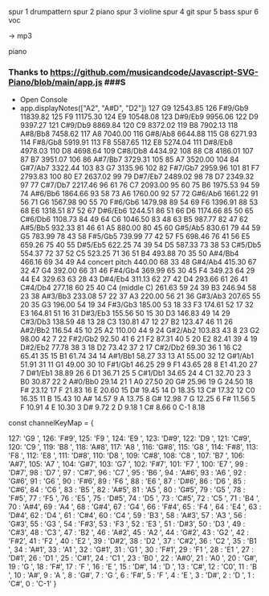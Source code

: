 spur 1 drumpattern
spur 2 piano
spur 3 violine
spur 4 git
spur 5	bass
spur 6 voc

-> mp3

piano








### Thanks to https://github.com/musicandcode/Javascript-SVG-Piano/blob/main/app.js ###S

- Open Console
- app.displayNotes(["A2", "A#D", "D2"])
127			G9	12543.85
126			F#9/Gb9	11839.82
125			F9	11175.30
124			E9	10548.08
123			D#9/Eb9	9956.06
122			D9	9397.27
121			C#9/Db9	8869.84
120			C9	8372.02
119			B8	7902.13
118			A#8/Bb8	7458.62
117			A8	7040.00
116			G#8/Ab8	6644.88
115			G8	6271.93
114			F#8/Gb8	5919.91
113			F8	5587.65
112			E8	5274.04
111			D#8/Eb8	4978.03
110			D8	4698.64
109			C#8/Db8	4434.92
108		88	C8	4186.01
107		87	B7	3951.07
106		86	A#7/Bb7	3729.31
105		85	A7	3520.00
104		84	G#7/Ab7	3322.44
103		83	G7	3135.96
102		82	F#7/Gb7	2959.96
101		81	F7	2793.83
100		80	E7	2637.02
99		79	D#7/Eb7	2489.02
98		78	D7	2349.32
97		77	C#7/Db7	2217.46
96	61	76	C7	2093.00
95	60	75	B6	1975.53
94	59	74	A#6/Bb6	1864.66
93	58	73	A6	1760.00
92	57	72	G#6/Ab6	1661.22
91	56	71	G6	1567.98
90	55	70	F#6/Gb6	1479.98
89	54	69	F6	1396.91
88	53	68	E6	1318.51
87	52	67	D#6/Eb6	1244.51
86	51	66	D6	1174.66
85	50	65	C#6/Db6	1108.73
84	49	64	C6	1046.50
83	48	63	B5	987.77
82	47	62	A#5/Bb5	932.33
81	46	61	A5	880.00
80	45	60	G#5/Ab5	830.61
79	44	59	G5	783.99
78	43	58	F#5/Gb5	739.99
77	42	57	F5	698.46
76	41	56	E5	659.26
75	40	55	D#5/Eb5	622.25
74	39	54	D5	587.33
73	38	53	C#5/Db5	554.37
72	37	52	C5	523.25
71	36	51	B4	493.88
70	35	50	A#4/Bb4	466.16
69	34	49	A4 concert pitch	440.00
68	33	48	G#4/Ab4	415.30
67	32	47	G4	392.00
66	31	46	F#4/Gb4	369.99
65	30	45	F4	349.23
64	29	44	E4	329.63
63	28	43	D#4/Eb4	311.13
62	27	42	D4	293.66
61	26	41	C#4/Db4	277.18
60	25	40	C4 (middle C)	261.63
59	24	39	B3	246.94
58	23	38	A#3/Bb3	233.08
57	22	37	A3	220.00
56	21	36	G#3/Ab3	207.65
55	20	35	G3	196.00
54	19	34	F#3/Gb3	185.00
53	18	33	F3	174.61
52	17	32	E3	164.81
51	16	31	D#3/Eb3	155.56
50	15	30	D3	146.83
49	14	29	C#3/Db3	138.59
48	13	28	C3	130.81
47	12	27	B2	123.47
46	11	26	A#2/Bb2	116.54
45	10	25	A2	110.00
44	9	24	G#2/Ab2	103.83
43	8	23	G2	98.00
42	7	22	F#2/Gb2	92.50
41	6	21	F2	87.31
40	5	20	E2	82.41
39	4	19	D#2/Eb2	77.78
38	3	18	D2	73.42
37	2	17	C#2/Db2	69.30
36	1	16	C2	65.41
35		15	B1	61.74
34		14	A#1/Bb1	58.27
33		13	A1	55.00
32		12	G#1/Ab1	51.91
31		11	G1	49.00
30		10	F#1/Gb1	46.25
29		9	F1	43.65
28		8	E1	41.20
27		7	D#1/Eb1	38.89
26		6	D1	36.71
25		5	C#1/Db1	34.65
24		4	C1	32.70
23		3	B0	30.87
22		2	A#0/Bb0	29.14
21		1	A0	27.50
20			G#	25.96
19			G	24.50
18			F#	23.12
17			F	21.83
16			E	20.60
15			D#	19.45
14			D	18.35
13			C#	17.32
12			C0	16.35
11			B	15.43
10			A#	14.57
9			A	13.75
8			G#	12.98
7			G	12.25
6			F#	11.56
5			F	10.91
4			E	10.30
3			D#	9.72
2			D	9.18
1			C#	8.66
0			C-1	8.18


const channelKeyMap = {

127: 'G9	',
126: 'F#9',
125: 'F9	',
124: 'E9	',
123: 'D#9',
122: 'D9	',
121: 'C#9',
120: 'C9	',
119: 'B8	',
118: 'A#8',
117: 'A8	',
116: 'G#8',
115: 'G8	',
114: 'F#8',
113: 'F8	',
112: 'E8	',
111: 'D#8',
110: 'D8	',
109: 'C#8',
108: 'C8	',
107: 'B7	',
106: 'A#7',
105: 'A7	',
104: 'G#7',
103: 'G7	',
102: 'F#7',
101: 'F7	',
100: 'E7	',
99	: 'D#7',
98	: 'D7	',
97	: 'C#7',
96	: 'C7	',
95	: 'B6	',
94	: 'A#6',
93	: 'A6	',
92	: 'G#6',
91	: 'G6	',
90	: 'F#6',
89	: 'F6	',
88	: 'E6	',
87	: 'D#6',
86	: 'D6	',
85	: 'C#6',
84	: 'C6	',
83	: 'B5	',
82	: 'A#5',
81	: 'A5	',
80	: 'G#5',
79	: 'G5	',
78	: 'F#5',
77	: 'F5	',
76	: 'E5	',
75	: 'D#5',
74	: 'D5	',
73	: 'C#5',
72	: 'C5	',
71	: 'B4	',
70	: 'A#4',
69	: 'A4 ',
68	: 'G#4',
67	: 'G4	',
66	: 'F#4',
65	: 'F4	',
64	: 'E4	',
63	: 'D#4',
62	: 'D4	',
61	: 'C#4',
60	: 'C4 ',
59	: 'B3	',
58	: 'A#3',
57	: 'A3	',
56	: 'G#3',
55	: 'G3	',
54	: 'F#3',
53	: 'F3	',
52	: 'E3	',
51	: 'D#3',
50	: 'D3	',
49	: 'C#3',
48	: 'C3	',
47	: 'B2	',
46	: 'A#2',
45	: 'A2	',
44	: 'G#2',
43	: 'G2	',
42	: 'F#2',
41	: 'F2	',
40	: 'E2	',
39	: 'D#2',
38	: 'D2	',
37	: 'C#2',
36	: 'C2	',
35	: 'B1	',
34	: 'A#1',
33	: 'A1	',
32	: 'G#1',
31	: 'G1	',
30	: 'F#1',
29	: 'F1	',
28	: 'E1	',
27	: 'D#1',
26	: 'D1	',
25	: 'C#1',
24	: 'C1	',
23	: 'B0	',
22	: 'A#0',
21	: 'A0	',
20	: 'G#',
19	: 'G	',
18	: 'F#',
17	: 'F	',
16	: 'E	',
15	: 'D#',
14	: 'D	',
13	: 'C#',
12	: 'C0',
11	: 'B	',
10	: 'A#',
9		: 'A	',
8		: 'G#',
7		: 'G	',
6		: 'F#',
5		: 'F	',
4		: 'E	',
3		: 'D#',
2		: 'D	',
1		: 'C#',
0		: 'C-1'
}